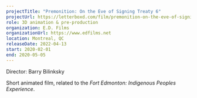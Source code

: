 ```yaml
---
projectTitle: "Premonition: On the Eve of Signing Treaty 6"
projectUrl: https://letterboxd.com/film/premonition-on-the-eve-of-signing-treaty-6/
role: 3D animation & pre-production
organization: E.D. Films
organizationUrl: https://www.edfilms.net
location: Montreal, QC
releaseDate: 2022-04-13
start: 2020-02-01
end: 2020-05-05
---
```


Director: Barry Bilinksky

Short animated film, related to the *Fort Edmonton: Indigenous Peoples Experience*.
